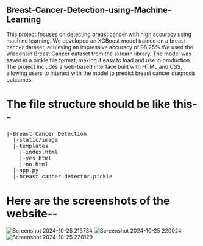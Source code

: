## Breast-Cancer-Detection-using-Machine-Learning
This project focuses on detecting breast cancer with high accuracy using machine learning. We developed an XGBoost model trained on a breast cancer dataset, achieving an impressive accuracy of 98.25%.We used the Wisconsin Breast Cancer dataset from the sklearn library. The model was saved in a pickle file format, making it easy to load and use in production. The project includes a web-based interface built with HTML and CSS, allowing users to interact with the model to predict breast cancer diagnosis outcomes.

# The file structure should be like this--<br/>
<pre>
|-Breast Cancer Detection
  |-static/image
  |-templates
    |-index.html
    |-yes.html
    |-no.html
  |-app.py
  |-breast_cancer_detector.pickle
</pre>

# Here are the screenshots of the website--<br/>
![Screenshot 2024-10-25 213734](https://github.com/user-attachments/assets/6517fdba-c77a-4f78-a3c2-e3aafb563bb6)
![Screenshot 2024-10-25 220024](https://github.com/user-attachments/assets/173a0529-b2ca-4796-a983-ca933c7f434c)
![Screenshot 2024-10-25 220129](https://github.com/user-attachments/assets/04e55c61-00dc-45c5-ae9e-c5f267fd285a)


